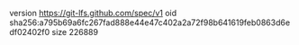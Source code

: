 version https://git-lfs.github.com/spec/v1
oid sha256:a795b69a6fc267fad888e44e47c402a2a72f98b641619feb0863d6edf02402f0
size 226889
